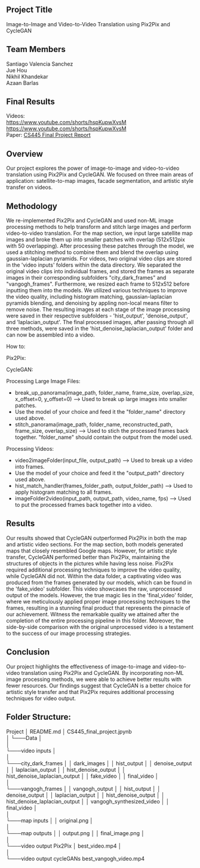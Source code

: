 ## Project Title
Image-to-Image and Video-to-Video Translation using Pix2Pix and CycleGAN

## Team Members
Santiago Valencia Sanchez \
Jue Hou \
Nikhil Khandekar \
Azaan Barlas

## Final Results
Videos: \
https://www.youtube.com/shorts/hspKupwXvsM \
https://www.youtube.com/shorts/hspKupwXvsM \
Paper: [CS445 Final Project Report](https://github.com/juehoujhou4/CS445-Spring-2023-FinalProject/files/13774260/CS445_Final_Project_Report.2.pdf)


## Overview
Our project explores the power of image-to-image and video-to-video translation using Pix2Pix and CycleGAN. We focused on three main areas of application: satellite-to-map images, facade segmentation, and artistic style transfer on videos.

## Methodology
We re-implemented Pix2Pix and CycleGAN and used non-ML image processing methods to help transform and stitch large images and perform video-to-video translation. 
For the map section, we input large satellite map images and broke them up into smaller patches with overlap (512x512pix with 50 overlapping). After processing these patches through the model, we used a stitching method to combine them and blend the overlap using gaussian-laplacian pyramids. 
For videos, two original video clips are stored in the 'video inputs' folders within the data directory. We separated the original video clips into individual frames, and stored the frames as separate images in their corresponding subfolders "city_dark_frames" and "vangogh_frames". Furthermore, we resized each frame to 512x512 before inputting them into the models. We utilized various techniques to improve the video quality, including histogram matching, gaussian-laplacian pyramids blending, and denoising by appling non-local means filter to remove noise. The resulting images at each stage of the image processing were saved in their respective subfolders - 'hist_output', 'denoise_output', and 'laplacian_output'. The final processed images, after passing through all three methods, were saved in the 'hist_denoise_laplacian_output' folder and can now be assembled into a video.

How to:   

Pix2Pix:  

CycleGAN: 

Processing Large Image Files:    

* break_up_panorama(image_path, folder_name, frame_size, overlap_size, x_offset=0, y_offset=0) --> Used to break up large images into smaller patches.
* Use the model of your choice and feed it the "folder_name" directory used above.
* stitch_panorama(image_path, folder_name, reconstructed_path, frame_size, overlap_size) -->  Used to stich the processed frames back together. "folder_name" should contain the output from the model used.    

Processing Videos:

* video2imageFolder(input_file, output_path) --> Used to break up a video into frames.
* Use the model of your choice and feed it the "output_path" directory used above.
* hist_match_handler(frames_folder_path, output_folder_path) --> Used to apply histogram matching to all frames.
* imageFolder2video(input_path, output_path, video_name, fps) --> Used to put the processed frames back together into a video.

## Results
Our results showed that CycleGAN outperformed Pix2Pix in both the map and artistic video sections. For the map section, both models generated maps that closely resembled Google maps. However, for artistic style transfer, CycleGAN performed better than Pix2Pix, maintaining the structures of objects in the pictures while having less noise. Pix2Pix required additional processing techniques to improve the video quality, while CycleGAN did not. Within the data folder, a captivating video was produced from the frames generated by our models, which can be found in the 'fake_video' subfolder. This video showcases the raw, unprocessed output of the models. However, the true magic lies in the 'final_video' folder, where we meticulously applied proper image processing techniques to the frames, resulting in a stunning final product that represents the pinnacle of our achievement. Witness the remarkable quality we attained after the completion of the entire processing pipeline in this folder. Moreover, the side-by-side comparison with the original unprocessed video is a testament to the success of our image processing strategies.

## Conclusion
Our project highlights the effectiveness of image-to-image and video-to-video translation using Pix2Pix and CycleGAN. By incorporating non-ML image processing methods, we were able to achieve better results with fewer resources. Our findings suggest that CycleGAN is a better choice for artistic style transfer and that Pix2Pix requires additional processing techniques for video output.

## Folder Structure:

Project
│   README.md
│   CS445_final_project.jpynb   
│
└───Data
    │   
    │  
    └───video inputs
    │            
    │   
    └───city_dark_frames
    │   │   dark_images
    │   │   hist_output
    │   │   denoise_output
    │   │   laplacian_output
    │   │   hist_denoise_output
    │   │   hist_denoise_laplacian_output
    │   │   fake_video
    │   │   final_video
    │   
    │  
    └───vangogh_frames
    │   │   vangogh_output
    │   │   hist_output
    │   │   denoise_output
    │   │   laplacian_output
    │   │   hist_denoise_output
    │   │   hist_denoise_laplacian_output
    │   │   vangogh_synthesized_video
    │   │   final_video
    │   
    │  
    └───map inputs
    │   │   original.png
    │  
    │   
    └───map outputs
    │   │   output.png
    │   │   final_image.png
    │   
    │  
    └───video output Pix2Pix
        │   best_video.mp4
    │   
    │  
    └───video output cycleGANs
            best_vangogh_video.mp4

